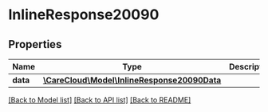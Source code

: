 # InlineResponse20090

## Properties
Name | Type | Description | Notes
------------ | ------------- | ------------- | -------------
**data** | [**\CareCloud\Model\InlineResponse20090Data**](InlineResponse20090Data.md) |  | [optional] 

[[Back to Model list]](../../README.md#documentation-for-models) [[Back to API list]](../../README.md#documentation-for-api-endpoints) [[Back to README]](../../README.md)

